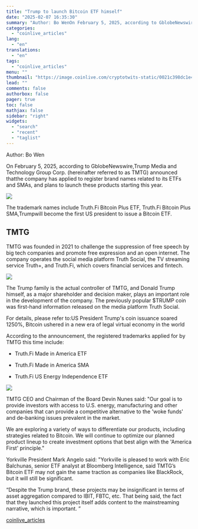 ```yaml
---
title: "Trump to launch Bitcoin ETF himself"
date: "2025-02-07 16:35:30"
summary: "Author: Bo WenOn February 5, 2025, according to GblobeNewswire,Trump Media and Technology Group Corp. (hereinafter referred to as TMTG) announced thatthe company has applied to register brand names related to its ETFs and SMAs, and plans to launch these products starting this year. The trademark names include Truth.Fi Bitcoin Plus..."
categories:
  - "coinlive_articles"
lang:
  - "en"
translations:
  - "en"
tags:
  - "coinlive_articles"
menu: ""
thumbnail: "https://image.coinlive.com/cryptotwits-static/0021c398dc1e4ffd19cdd312f2ed4ce8.jpg"
lead: ""
comments: false
authorbox: false
pager: true
toc: false
mathjax: false
sidebar: "right"
widgets:
  - "search"
  - "recent"
  - "taglist"
---
```


Author: Bo Wen

On February 5, 2025, according to GblobeNewswire,Trump Media and Technology Group Corp. (hereinafter referred to as TMTG) announced thatthe company has applied to register brand names related to its ETFs and SMAs, and plans to launch these products starting this year. 

![](https://img.jinse.cn/7347282_image3.png)

The trademark names include Truth.Fi Bitcoin Plus ETF, Truth.Fi Bitcoin Plus SMA,Trumpwill become the first US president to issue a Bitcoin ETF. 

TMTG
----

TMTG was founded in 2021 to challenge the suppression of free speech by big tech companies and promote free expression and an open internet. The company operates the social media platform Truth Social, the TV streaming service Truth+, and Truth.Fi, which covers financial services and fintech. 

![](https://img.jinse.cn/7347283_image3.png)

The Trump family is the actual controller of TMTG, and Donald Trump himself, as a major shareholder and decision maker, plays an important role in the development of the company. The previously popular $TRUMP coin was first-hand information released on the media platform Truth Social. 

For details, please refer to:US President Trump's coin issuance soared 1250%, Bitcoin ushered in a new era of legal virtual economy in the world

According to the announcement, the registered trademarks applied for by TMTG this time include:

- Truth.Fi Made in America ETF

- Truth.Fi Made in America SMA

- Truth.Fi US Energy Independence ETF

![](https://img.jinse.cn/7347284_image3.png)

TMTG CEO and Chairman of the Board Devin Nunes said: "Our goal is to provide investors with access to U.S. energy, manufacturing and other companies that can provide a competitive alternative to the 'woke funds' and de-banking issues prevalent in the market.

We are exploring a variety of ways to differentiate our products, including strategies related to Bitcoin. We will continue to optimize our planned product lineup to create investment options that best align with the 'America First' principle."

Yorkville President Mark Angelo said: "Yorkville is pleased to work with Eric Balchunas, senior ETF analyst at Bloomberg Intelligence, said TMTG’s Bitcoin ETF may not gain the same traction as companies like BlackRock, but it will still be significant. 

“Despite the Trump brand, these projects may be insignificant in terms of asset aggregation compared to IBIT, FBTC, etc. That being said, the fact that they launched this project itself adds content to the mainstreaming narrative, which is important. ”

[coinlive_articles](https://www.coinlive.com/news/trump-to-launch-bitcoin-etf-himself)
